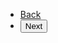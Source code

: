 <ul class="usa-button-group">
  <li class="usa-button-group__item">
    <a href="#" class="usa-button usa-button--outline">Back</a>
  </li>
  <li class="usa-button-group__item">
    <button class="usa-button">Next</button>
  </li>
</ul>